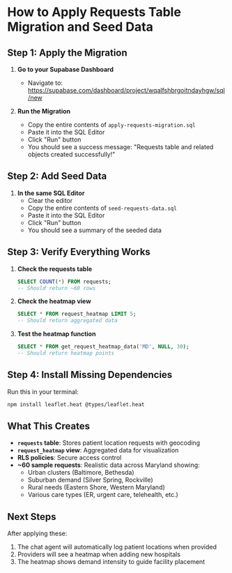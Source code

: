 # How to Apply Requests Table Migration and Seed Data

## Step 1: Apply the Migration

1. **Go to your Supabase Dashboard**
   - Navigate to: https://supabase.com/dashboard/project/wqalfshbrgoitndayhgw/sql/new

2. **Run the Migration**
   - Copy the entire contents of `apply-requests-migration.sql`
   - Paste it into the SQL Editor
   - Click "Run" button
   - You should see a success message: "Requests table and related objects created successfully!"

## Step 2: Add Seed Data

1. **In the same SQL Editor**
   - Clear the editor
   - Copy the entire contents of `seed-requests-data.sql`
   - Paste it into the SQL Editor
   - Click "Run" button
   - You should see a summary of the seeded data

## Step 3: Verify Everything Works

1. **Check the requests table**
   ```sql
   SELECT COUNT(*) FROM requests;
   -- Should return ~60 rows
   ```

2. **Check the heatmap view**
   ```sql
   SELECT * FROM request_heatmap LIMIT 5;
   -- Should return aggregated data
   ```

3. **Test the heatmap function**
   ```sql
   SELECT * FROM get_request_heatmap_data('MD', NULL, 30);
   -- Should return heatmap points
   ```

## Step 4: Install Missing Dependencies

Run this in your terminal:
```bash
npm install leaflet.heat @types/leaflet.heat
```

## What This Creates

- **`requests` table**: Stores patient location requests with geocoding
- **`request_heatmap` view**: Aggregated data for visualization
- **RLS policies**: Secure access control
- **~60 sample requests**: Realistic data across Maryland showing:
  - Urban clusters (Baltimore, Bethesda)
  - Suburban demand (Silver Spring, Rockville)
  - Rural needs (Eastern Shore, Western Maryland)
  - Various care types (ER, urgent care, telehealth, etc.)

## Next Steps

After applying these:
1. The chat agent will automatically log patient locations when provided
2. Providers will see a heatmap when adding new hospitals
3. The heatmap shows demand intensity to guide facility placement
